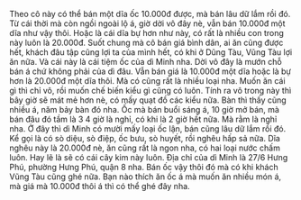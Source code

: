 Theo cô này có thể bán một dĩa ốc 10.000đ được, mà bán lâu dữ lắm rồi đó. Từ cái thời mà còn ngồi ngoài lộ á, giờ dời vô đây nè, vẫn bán 10.000đ một dĩa như vậy thôi. Hoặc là cái dĩa bự hơn như này, có rất là nhiều con trong này luôn là 20.000đ. Suốt chung mà cô bán giá bình dân, ai ăn cũng được hết, khách đâu tập cũng lợi ta của mình hết, có khi ở Dũng Tàu, Vũng Tàu lợi ăn nữa. Và cái này là cái tiệm ốc của dì Minh nha. Dời vô đây là mướn chỗ bán á chứ không phải của dì đâu. Vẫn bán giá là 10.000đ một dĩa hoặc là bự hơn là 20.000đ một dĩa thôi. Mà có cũng rất là nhiều loại nha. Muốn ăn cái gì thì chỉ vô, rồi muốn chế biến kiểu gì cũng có luôn. Tính ra vô trong này thì bây giờ sẽ mát mẻ hơn nè, có mấy quạt đồ các kiểu nữa. Bàn thì thấy cũng nhiều á, năm bảy bàn đó nha. Ốc mà bán buổi sáng á, 10 giờ mở bán, mà bán đâu đó tầm là 3 4 giờ là nghỉ, có khi là 2 giờ hết nữa. Mà rằm là nghỉ nha. Ở đây thì dì Minh có mười mấy loại ốc lận, bán cũng lâu dữ lắm rồi đó. Kể gọi là có sò diệu, sò điệp, ốc bưu, sò huyết, rồi nghêu hấp sả nữa. Dĩa nghêu này là 20.000đ nè, ăn cũng rất là ngon nha, có hai loại nước chấm luôn. Hay lẽ là sẽ có cái cây kim này luôn. Địa chỉ của dì Minh là 27/6 Hưng Phú, phường Hưng Phú, quận 8 nha. Bán ốc vậy thôi đó mà có khi khách Vũng Tàu cũng ghé nữa. Bạn nào thích ăn ốc á mà muốn ăn nhiều món á, mà giá mà 10.000đ thôi á thì có thể ghé đây nha.